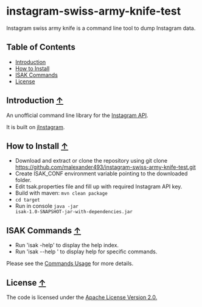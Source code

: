 # instagram-swiss-army-knife-test
Instagram swiss army knife is a command line tool to dump Instagram data.

## <a name="toc">Table of Contents</a>
* [Introduction](#introduction)
* [How to Install](#how-to-install)
* [ISAK Commands](#isak-commands)
* [License](#license)

## <a name="introduction">Introduction</a> [&#8593;](#toc)
An unofficial command line library for the [Instagram API](http://instagram.com/developer/).

It is built on [jInstagram](https://github.com/sachin-handiekar/jInstagram).

## <a name="how-to-install">How to Install</a> [&#8593;](#toc)

* Download and extract or clone the repository using
git clone https://github.com/malexander493/instagram-swiss-army-knife-test.git
* Create ISAK_CONF environment variable pointing to the downloaded folder.
* Edit tsak.properties file and fill up with required Instagram API key.
* Build with maven: <code>mvn clean package</code>
* <code>cd target</code>
* Run in console <code>java -jar isak-1.0-SNAPSHOT-jar-with-dependencies.jar</code>

## <a name="isak-commands">ISAK Commands</a> [&#8593;](#toc)
* Run 'isak -help' to display the help index.
* Run 'isak --help <command>' to display help for specific commands.

Please see the [Commands Usage](https://github.com/malexander493/instagram-swiss-army-knife-test/wiki/commands-usage) for more details.

## <a name="license">License</a> [&#8593;](#toc)

The code is licensed under the [Apache License Version 2.0.](http://www.apache.org/licenses/LICENSE-2.0)